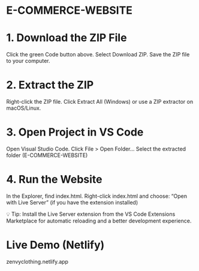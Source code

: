 # E-COMMERCE-WEBSITE

# 1. Download the ZIP File
Click the green Code button above.
Select Download ZIP.
Save the ZIP file to your computer.

# 2. Extract the ZIP
Right-click the ZIP file.
Click Extract All (Windows) or use a ZIP extractor on macOS/Linux.

# 3. Open Project in VS Code
Open Visual Studio Code.
Click File > Open Folder...
Select the extracted folder (E-COMMERCE-WEBSITE)

# 4. Run the Website
In the Explorer, find index.html.
Right-click index.html and choose: “Open with Live Server” (if you have the extension installed)

💡 Tip: Install the Live Server extension from the VS Code Extensions Marketplace for automatic reloading and a better development experience.

# Live Demo (Netlify)
zenvyclothing.netlify.app
